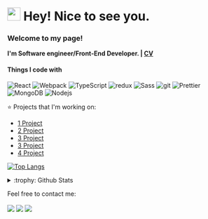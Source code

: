 <h1><img src="https://camo.githubusercontent.com/8653492b3ab0c46cc580ad293f0555880ecf8ac82f0a761f17af1335e85e4de6/68747470733a2f2f71706c7573706963747572652e6f73732d636e2d6265696a696e672e616c6979756e63732e636f6d2f364c6a6a51412f48692e676966" width="30"/> Hey! Nice to see you.</h1>
<p>
  <b>
    <h3>Welcome to my page!</h3>
    I'm Software engineer/Front-End Developer. | <a href="#">CV</a>
  </b>
  <h4>Things I code with</h4>
<p>
  <img alt="React" src="https://img.shields.io/badge/-React-45b8d8?style=flat-square&logo=react&logoColor=white" />
  <img alt="Webpack" src="https://img.shields.io/badge/-Webpack-8DD6F9?style=flat-square&logo=webpack&logoColor=white" /> 
  <img alt="TypeScript" src="https://img.shields.io/badge/-TypeScript-007ACC?style=flat-square&logo=typescript&logoColor=white" />
  <img alt="redux" src="https://img.shields.io/badge/-Redux-764ABC?style=flat-square&logo=redux&logoColor=white" />
  <img alt="Sass" src="https://img.shields.io/badge/-Sass-CC6699?style=flat-square&logo=sass&logoColor=white" />
  <img alt="git" src="https://img.shields.io/badge/-Git-F05032?style=flat-square&logo=git&logoColor=white" />
  <img alt="Prettier" src="https://img.shields.io/badge/-Prettier-F7B93E?style=flat-square&logo=prettier&logoColor=white" />
  <img alt="MongoDB" src="https://img.shields.io/badge/-MongoDB-13aa52?style=flat-square&logo=mongodb&logoColor=white" />
  <img alt="Nodejs" src="https://img.shields.io/badge/-Nodejs-43853d?style=flat-square&logo=Node.js&logoColor=white" />
</p>

:star: Projects that I'm working on:
- [1 Project]()
- [2 Project]()
- [3 Project]()
- [3 Project]()
- [4 Project]()


[![Top Langs](https://github-readme-stats.vercel.app/api/top-langs/?EvgeniyaAnisko=anuraghazra&layout=compact)](https://github.com/anuraghazra/github-readme-stats)

<details>
<summary>:trophy: Github Stats</summary>
<img src="https://bad-apple-github-readme.vercel.app/api?show_bg=1&username=EvgeniyaAnisko">
<img src="https://github-profile-trophy.vercel.app/?username=EvgeniyaAnisko">
</details>

Feel free to contact me:
<br><br>
[<img src="https://img.shields.io/badge/Telegram-Anisko-28a8ea">](https://t.me/EvgeniyaAnisko)
[<img src="https://img.shields.io/badge/Linkedin-Anisko-informational">](https://wwww.linkedin.com/in/YauheniyaAniska)
[<img src="https://img.shields.io/badge/Email-anisko@gmail-orange">](mailto:evgeniya.anisko@gmail.com)
